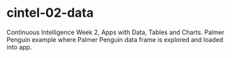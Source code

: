 # cintel-02-data
Continuous Intelligence Week 2, Apps with Data, Tables and Charts. Palmer Penguin example where Palmer Penguin data frame is explored and loaded into app.
